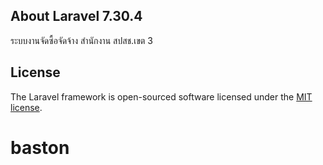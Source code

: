## About Laravel 7.30.4

ระบบงานจัดซื้อจัดจ้าง สำนักงาน สปสช.เขต 3

## License

The Laravel framework is open-sourced software licensed under the [MIT license](https://opensource.org/licenses/MIT).
# baston
